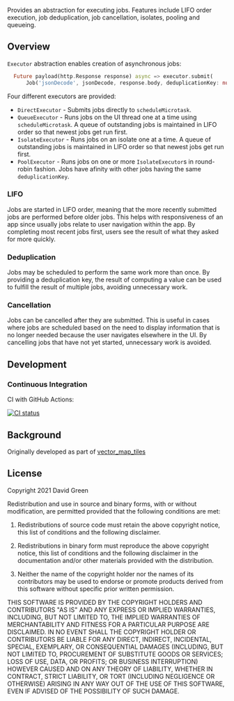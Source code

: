Provides an abstraction for executing jobs. Features include LIFO order execution, job deduplication, job cancellation, isolates, pooling and queueing.

## Overview

`Executor` abstraction enables creation of asynchronous jobs:

```dart
  Future payload(http.Response response) async => executor.submit(
      Job('jsonDecode', jsonDecode, response.body, deduplicationKey: null));
```

Four different executors are provided:

* `DirectExecutor` - Submits jobs directly to `scheduleMicrotask`.
* `QueueExecutor` - Runs jobs on the UI thread one at a time using `scheduleMicrotask`. A queue of outstanding jobs is maintained in LIFO order so that newest jobs get run first.
* `IsolateExecutor` - Runs jobs on an isolate one at a time. A queue of outstanding jobs is maintained in LIFO order so that newest jobs get run first.
* `PoolExecutor` - Runs jobs on one or more `IsolateExecutor`s in round-robin fashion. Jobs have afinity with other jobs having the same `deduplicationKey`.

### LIFO

Jobs are started in LIFO order, meaning that the more recently submitted jobs are performed before older jobs. This helps with responsiveness of an app since usually jobs relate to user navigation within the app. By completing most recent jobs first, users see the result of what they asked for more quickly.

### Deduplication

Jobs may be scheduled to perform the same work more than once. By providing a deduplication key, the result of computing a value can be used to fulfill the result of multiple jobs, avoiding unnecessary work.

### Cancellation

Jobs can be cancelled after they are submitted. This is useful in cases where jobs are scheduled based on the need to display information that is no longer needed because the user navigates elsewhere in the UI. By cancelling jobs that have not yet started, unnecessary work is avoided.

## Development

### Continuous Integration

CI with GitHub Actions:

[![CI status](https://github.com/greensopinion/executor_lib/actions/workflows/CI.yaml/badge.svg)](https://github.com/greensopinion/executor_lib/actions)

## Background

Originally developed as part of [vector_map_tiles](https://pub.dev/packages/vector_map_tiles)

## License

Copyright 2021 David Green

Redistribution and use in source and binary forms, with or without modification,
are permitted provided that the following conditions are met:

1. Redistributions of source code must retain the above copyright notice,
   this list of conditions and the following disclaimer.

2. Redistributions in binary form must reproduce the above copyright notice, 
   this list of conditions and the following disclaimer in the documentation
   and/or other materials provided with the distribution.

3. Neither the name of the copyright holder nor the names of its contributors
   may be used to endorse or promote products derived from this software without
   specific prior written permission.

THIS SOFTWARE IS PROVIDED BY THE COPYRIGHT HOLDERS AND CONTRIBUTORS "AS IS" AND ANY
EXPRESS OR IMPLIED WARRANTIES, INCLUDING, BUT NOT LIMITED TO, THE IMPLIED WARRANTIES
OF MERCHANTABILITY AND FITNESS FOR A PARTICULAR PURPOSE ARE DISCLAIMED. IN NO EVENT
SHALL THE COPYRIGHT HOLDER OR CONTRIBUTORS BE LIABLE FOR ANY DIRECT, INDIRECT,
INCIDENTAL, SPECIAL, EXEMPLARY, OR CONSEQUENTIAL DAMAGES (INCLUDING, BUT NOT LIMITED
TO, PROCUREMENT OF SUBSTITUTE GOODS OR SERVICES; LOSS OF USE, DATA, OR PROFITS; OR 
BUSINESS INTERRUPTION) HOWEVER CAUSED AND ON ANY THEORY OF LIABILITY, WHETHER IN CONTRACT, 
STRICT LIABILITY, OR TORT (INCLUDING NEGLIGENCE OR OTHERWISE) ARISING IN ANY WAY OUT
 OF THE USE OF THIS SOFTWARE, EVEN IF ADVISED OF THE POSSIBILITY OF SUCH DAMAGE.